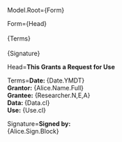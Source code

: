 Model.Root={Form}

Form={Head}<br><br>{Terms}<br><br>{Signature}

Head=<b>This Grants a Request for Use</b>

Terms=<b>Date: </b>{Date.YMDT}<br><b>Grantor:</b> {Alice.Name.Full}<br><b>Grantee:</b> {Researcher.N,E,A}<br><b>Data: </b>{Data.cl}<br><b>Use:</b> {Use.cl}

Signature=<b>Signed by:</b><br>{Alice.Sign.Block}